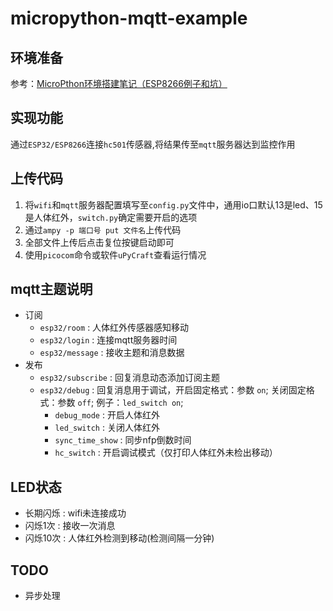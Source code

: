 # micropython-mqtt-example

## 环境准备
参考：[MicroPthon环境搭建笔记（ESP8266例子和坑）](https://garbo.me/micropthon/MicroPython%E7%8E%AF%E5%A2%83%E6%90%AD%E5%BB%BA%E7%AC%94%E8%AE%B0/)

## 实现功能
通过`ESP32/ESP8266`连接`hc501`传感器,将结果传至`mqtt`服务器达到监控作用

## 上传代码
1. 将`wifi`和`mqtt`服务器配置填写至`config.py`文件中，通用io口默认13是led、15是人体红外，`switch.py`确定需要开启的选项
2. 通过`ampy -p 端口号 put 文件名`上传代码
3. 全部文件上传后点击复位按键启动即可
4. 使用`picocom`命令或软件`uPyCraft`查看运行情况

## mqtt主题说明
- 订阅
    - `esp32/room` : 人体红外传感器感知移动
    - `esp32/login` : 连接mqtt服务器时间
    - `esp32/message` : 接收主题和消息数据
- 发布
    - `esp32/subscribe` : 回复消息动态添加订阅主题
    - `esp32/debug` : 回复消息用于调试，开启固定格式：参数 `on`; 关闭固定格式：参数 `off`; 例子：`led_switch on`;
        - `debug_mode` : 开启人体红外
        - `led_switch` : 关闭人体红外
        - `sync_time_show` : 同步nfp倒数时间
        - `hc_switch` : 开启调试模式（仅打印人体红外未检出移动）

## LED状态
- 长期闪烁 : wifi未连接成功
- 闪烁1次 : 接收一次消息
- 闪烁10次 : 人体红外检测到移动(检测间隔一分钟)

## TODO
- 异步处理
